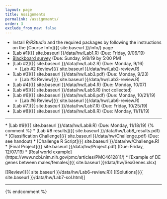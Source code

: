 ```yaml
---
layout: page
title: Assignments 
permalink: /assignments/
order: 3
exclude_from_nav: false
---
```


* Install <i>R/RStudio</i> and the required packages by following the instructions on the [Course Info]({{ site.baseurl }}/info/) page  
* [Lab #1]({{ site.baseurl }}/data/hw/Lab1.R) (Due: Friday, 9/06/19) 
* [Blackboard survey](https://easternct.blackboard.com/) (Due: Sunday, 9/8/19 by 5:00 PM)
* [Lab #2]({{ site.baseurl }}/data/hw/Lab2.R) (Due: Monday, 9/16) 
    * [Lab #2 Review]({{ site.baseurl }}/data/hw/Lab2-review.R) 
* [Lab #3]({{ site.baseurl }}/data/hw/Lab3.pdf) (Due: Monday, 9/23) 
    * [Lab #3 Review]({{ site.baseurl }}/data/hw/Lab3-review.R) 
* [Lab #4]({{ site.baseurl }}/data/hw/Lab4.R) (Due: Monday, 10/07) 
* [Lab #5]({{ site.baseurl }}/data/hw/Lab5.R) (not collected) 
* [Lab #6]({{ site.baseurl }}/data/hw/Lab6.pdf) (Due: Monday, 10/21/19)
    * [Lab #6 Review]({{ site.baseurl }}/data/hw/Lab6-review.R)
* [Lab #7]({{ site.baseurl }}/data/hw/Lab7.R) (Due: Friday, 10/25/19) 
* [Lab #8]({{ site.baseurl }}/data/hw/Lab8.R) (Due: Monday, 11/11/19) 
<hr>
* [Lab #9]({{ site.baseurl }}/data/hw/Lab9.R) (Due: Monday, 11/18/19) 
{% comment %}
    * [Lab #8 results]({{ site.baseurl }}/data/hw/Lab8_results.pdf)  
* [Classification Challenge]({{ site.baseurl }}/data/hw/Challenge.pdf) (Due: see handout)  
    * [Challenge R Script]({{ site.baseurl }}/data/hw/Challenge.R)
* [Final Project]({{ site.baseurl }}/data/hw/Project.pdf) (Due: Friday, 12/07/19)
    * [Real world example](https://www.ncbi.nlm.nih.gov/pmc/articles/PMC4612811/)
    * [Example of DE genes between males/females]({{ site.baseurl }}/data/hw/SexGenes.xlsx)
 
[[Review]({{ site.baseurl }}/data/hw/Lab6-review.R)] 
[[Solutions]({{ site.baseurl }}/data/hw/Lab7-sol.html)] 

***
 
{% endcomment %}
